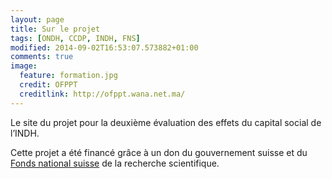 ```yaml
---
layout: page
title: Sur le projet
tags: [ONDH, CCDP, INDH, FNS]
modified: 2014-09-02T16:53:07.573882+01:00
comments: true
image:
  feature: formation.jpg
  credit: OFPPT
  creditlink: http://ofppt.wana.net.ma/
---
```


Le site du projet pour la deuxième évaluation des effets du capital social de l’INDH.

Cette projet a été financé grâce à un don du gouvernement suisse et du [Fonds national suisse](http://www.snf.ch) de la recherche scientifique.
